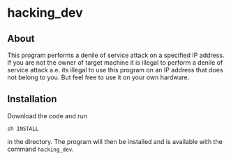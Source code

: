 # hacking_dev
## About
This program performs a denile of service attack on a specified IP address. If you are not the owner of 
target machine it is illegal to perform a denile of service attack a.e. its illegal to use this program on an IP address that does not
belong to you. But feel free to use it on your own hardware.

## Installation 
Download the code and run 
```
sh INSTALL
```
in the directory. The program will then be installed and is available with the command `hacking_dev`. 
